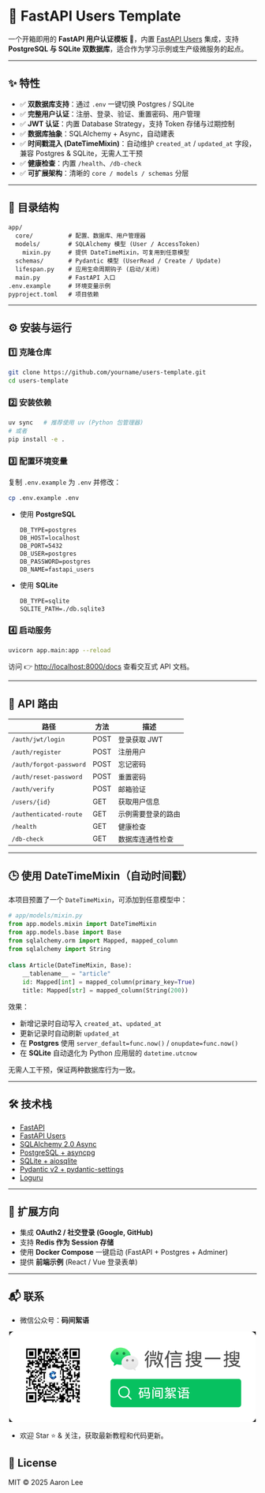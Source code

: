 # 📘 FastAPI Users Template

一个开箱即用的 **FastAPI 用户认证模板** 🚀，内置 [FastAPI Users](https://fastapi-users.github.io/) 集成，支持 **PostgreSQL 与 SQLite 双数据库**，适合作为学习示例或生产级微服务的起点。

---

## ✨ 特性

* ✅ **双数据库支持**：通过 `.env` 一键切换 Postgres / SQLite
* ✅ **完整用户认证**：注册、登录、验证、重置密码、用户管理
* ✅ **JWT 认证**：内置 Database Strategy，支持 Token 存储与过期控制
* ✅ **数据库抽象**：SQLAlchemy + Async，自动建表
* ✅ **时间戳混入 (DateTimeMixin)**：自动维护 `created_at` / `updated_at` 字段，兼容 Postgres & SQLite，无需人工干预
* ✅ **健康检查**：内置 `/health`、`/db-check`
* ✅ **可扩展架构**：清晰的 `core / models / schemas` 分层

---

## 📂 目录结构

```
app/
  core/          # 配置、数据库、用户管理器
  models/        # SQLAlchemy 模型 (User / AccessToken)
    mixin.py     # 提供 DateTimeMixin，可复用到任意模型
  schemas/       # Pydantic 模型 (UserRead / Create / Update)
  lifespan.py    # 应用生命周期钩子 (启动/关闭)
  main.py        # FastAPI 入口
.env.example     # 环境变量示例
pyproject.toml   # 项目依赖
```

---

## ⚙️ 安装与运行

### 1️⃣ 克隆仓库

```bash
git clone https://github.com/yourname/users-template.git
cd users-template
```

### 2️⃣ 安装依赖

```bash
uv sync   # 推荐使用 uv (Python 包管理器)
# 或者
pip install -e .
```

### 3️⃣ 配置环境变量

复制 `.env.example` 为 `.env` 并修改：

```bash
cp .env.example .env
```

* 使用 **PostgreSQL**

  ```env
  DB_TYPE=postgres
  DB_HOST=localhost
  DB_PORT=5432
  DB_USER=postgres
  DB_PASSWORD=postgres
  DB_NAME=fastapi_users
  ```

* 使用 **SQLite**

  ```env
  DB_TYPE=sqlite
  SQLITE_PATH=./db.sqlite3
  ```

### 4️⃣ 启动服务

```bash
uvicorn app.main:app --reload
```

访问 👉 [http://localhost:8000/docs](http://localhost:8000/docs) 查看交互式 API 文档。

---

## 🔑 API 路由

| 路径                      | 方法   | 描述        |
| ----------------------- | ---- | --------- |
| `/auth/jwt/login`       | POST | 登录获取 JWT  |
| `/auth/register`        | POST | 注册用户      |
| `/auth/forgot-password` | POST | 忘记密码      |
| `/auth/reset-password`  | POST | 重置密码      |
| `/auth/verify`          | POST | 邮箱验证      |
| `/users/{id}`           | GET  | 获取用户信息    |
| `/authenticated-route`  | GET  | 示例需要登录的路由 |
| `/health`               | GET  | 健康检查      |
| `/db-check`             | GET  | 数据库连通性检查  |

---

## 🕒 使用 DateTimeMixin（自动时间戳）

本项目预置了一个 `DateTimeMixin`，可添加到任意模型中：

```python
# app/models/mixin.py
from app.models.mixin import DateTimeMixin
from app.models.base import Base
from sqlalchemy.orm import Mapped, mapped_column
from sqlalchemy import String

class Article(DateTimeMixin, Base):
    __tablename__ = "article"
    id: Mapped[int] = mapped_column(primary_key=True)
    title: Mapped[str] = mapped_column(String(200))
```

效果：

* 新增记录时自动写入 `created_at`、`updated_at`
* 更新记录时自动刷新 `updated_at`
* 在 **Postgres** 使用 `server_default=func.now()` / `onupdate=func.now()`
* 在 **SQLite** 自动退化为 Python 应用层的 `datetime.utcnow`

无需人工干预，保证两种数据库行为一致。

---

## 🛠️ 技术栈

* [FastAPI](https://fastapi.tiangolo.com/)
* [FastAPI Users](https://fastapi-users.github.io/)
* [SQLAlchemy 2.0 Async](https://docs.sqlalchemy.org/en/20/)
* [PostgreSQL + asyncpg](https://magicstack.github.io/asyncpg/current/)
* [SQLite + aiosqlite](https://aiosqlite.omnilib.dev/en/stable/)
* [Pydantic v2 + pydantic-settings](https://docs.pydantic.dev/latest/)
* [Loguru](https://github.com/Delgan/loguru)

---

## 🚀 扩展方向

* 集成 **OAuth2 / 社交登录 (Google, GitHub)**
* 支持 **Redis 作为 Session 存储**
* 使用 **Docker Compose** 一键启动 (FastAPI + Postgres + Adminer)
* 提供 **前端示例** (React / Vue 登录表单)

---
## 📬 联系

* 微信公众号：**码间絮语**
<center>
  <img src="https://github.com/acelee0621/fastapi-users-turtorial/blob/main/QRcode.png" width="500" alt="签名图">
</center>

* 欢迎 Star ⭐ & 关注，获取最新教程和代码更新。

## 📜 License

MIT © 2025 Aaron Lee
